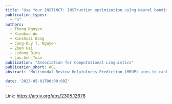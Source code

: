 ```yaml
---
title: "Use Your INSTINCT: INSTruction optimization usIng Neural bandits Coupled with Transformers"
publication_types:
  - "1"
authors:
  - Thong Nguyen
  - Xiaobao Wu
  - Xinshuai Dong
  - Cong-Duy T. Nguyen
  - Zhen Hai
  - Lidong Bing
  - Luu_Anh_Tuan
publication: "Association for Computational Linguistics"
publication_short: ACL
abstract: "Multimodal Review Helpfulness Prediction (MRHP) aims to rank product reviews based on predicted helpfulness scores and has been widely applied in e-commerce via presenting customers with useful reviews. Previous studies commonly employ fully-connected neural networks (FCNNs) as the final score predictor and pairwise loss as the training objective. However, FCNNs have been shown to perform inefficient splitting for review features, making the model difficult to clearly differentiate helpful from unhelpful reviews. Furthermore, pairwise objective, which works on review pairs, may not completely capture the MRHP goal to produce the ranking for the entire review list, and possibly induces low generalization during testing. To address these issues, we propose a listwise attention network that clearly captures the MRHP ranking context and a listwise optimization objective that enhances model generalization. We further propose gradient-boosted decision tree as the score predictor to efficaciously partition product reviews' representations. Extensive experiments demonstrate that our method achieves state-of-the-art results and polished generalization performance on two large-scale MRHP benchmark datasets."

date: '2023-05-01T00:00:00Z'
---
```

Link: https://arxiv.org/abs/2305.12678
